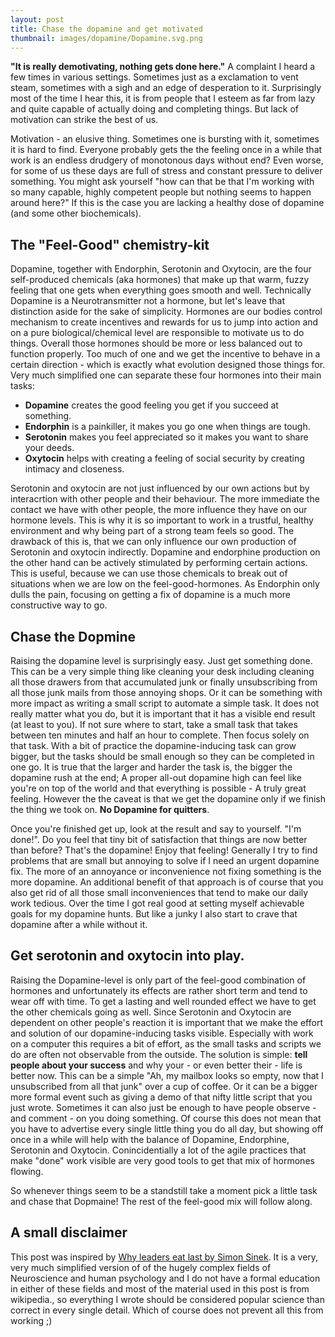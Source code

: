 ```yaml
---
layout: post
title: Chase the dopamine and get motivated
thumbnail: images/dopamine/Dopamine.svg.png
---
```


**"It is really demotivating, nothing gets done here."** A complaint I heard a few times in various settings. Sometimes just as a exclamation to vent steam, sometimes with a sigh and an edge of desperation to it. Surprisingly most of the time I hear this, it is from people that I esteem as far from lazy and quite capable of actually doing and completing things. But lack of motivation can strike the best of us. 

Motivation - an elusive thing. Sometimes one is bursting with it, sometimes it is hard to find. 
Everyone probably gets the the feeling once in a while that work is an endless drudgery of monotonous days without end? Even worse, for some of us these days are full of stress and constant pressure to deliver something. You might ask yourself "how can that be that I'm working with so many capable, highly competent people but nothing seems to happen around here?" If this is the case you are lacking a healthy dose of dopamine (and some other biochemicals). 

## The "Feel-Good" chemistry-kit

Dopamine, together with Endorphin, Serotonin and Oxytocin, are the four self-produced chemicals (aka hormones) that make up that warm, fuzzy feeling that one gets when everything goes smooth and well. Technically Dopamine is a Neurotransmitter not a hormone, but let's leave that distinction aside for the sake of simplicity. Hormones are our bodies control mechanism to create incentives and rewards for us to jump into action and on a pure biological/chemical level are responsible to motivate us to do things. Overall those hormones should be more or less balanced out to function properly. Too much of one and we get the incentive to behave in a certain direction - which is exactly what evolution designed those things for. Very much simplified one can separate these four hormones into their main tasks:

* **Dopamine** creates the good feeling you get if you succeed at something.
* **Endorphin** is a painkiller, it makes you go one when things are tough.
* **Serotonin** makes you feel appreciated so it makes you want to share your deeds.
* **Oxytocin** helps with creating a feeling of social security by creating intimacy and closeness.

Serotonin and oxytocin are not just influenced by our own actions but by interacrtion with other people and their behaviour. The more immediate the contact we have with other people, the more influence they have on our hormone levels. This is why it is so important to work in a trustful, healthy environment and why being part of a strong team feels so good. The drawback of this is, that we can only influence our own production of Serotonin and oxytocin indirectly. Dopamine and endorphine production on the other hand can be actively stimulated by performing certain actions. This is useful, because we can use those chemicals to break out of situations when we are low on the feel-good-hormones. As Endorphin only dulls the pain, focusing on getting a fix of dopamine is a  much more constructive way to go. 

## Chase the Dopmine

Raising the dopamine level is surprisingly easy. Just get something done. This can be a very simple thing like cleaning your desk including cleaning all those drawers from that accumulated junk or finally unsubscribing from all those junk mails from those annoying shops. Or it can be something with more impact as writing a small script to automate a simple task. It does not really matter what you do, but it is important that it has a visible end result (at least to you). If not sure where to start, take a small task that takes between ten minutes and half an hour to complete. Then focus solely on that task. With a bit of practice the dopamine-inducing task can grow bigger, but the tasks should be small enough so they can be completed in one go. 
It is true that the larger and harder the task is, the bigger the dopamine rush at the end; A proper all-out dopamine high can feel like you're on top of the world and that everything is possible - A truly great feeling. However the the caveat is that we get the dopamine only if we finish the thing we took on. **No Dopamine for quitters**. 

Once you're finished get up, look at the result and say to yourself. "I'm done!". Do you feel that tiny bit of satisfaction that things are now better than before? That's the dopamine! Enjoy that feeling! Generally I try to find problems that are small but annoying to solve if I need an urgent dopamine fix. The more of an annoyance or inconvenience not fixing something is the more dopamine. An additional benefit of that approach is of course that you also get rid of all those small inconveniences that tend to make our daily work tedious. Over the time I got real good at setting myself achievable goals for my dopamine hunts. But like a junky I also start to crave that dopamine after a while without it. 

## Get serotonin and oxytocin into play.

Raising the Dopamine-level is only part of the feel-good combination of hormones and unfortunately its effects are rather short term and tend to wear off with time. To get a lasting and well rounded effect we have to get the other chemicals going as well. Since Serotonin and Oxytocin are dependent on other people's reaction it is important that we make the effort and solution of our dopamine-inducing tasks visible. Especially with work on a computer this requires a bit of effort, as the small tasks and scripts we do are often not observable from the outside.
The solution is simple: **tell people about your success** and why your - or even better their - life is better now. This can be a simple "Ah, my mailbox looks so empty, now that I unsubscribed from all that junk" over a cup of coffee. Or it can be a bigger more formal event such as giving a demo of that nifty little script that you just wrote. Sometimes it can also just be enough to have people observe - and comment - on you doing something. Of course this does not mean that you have to advertise every single little thing you do all day, but showing off once in a while will help with the balance of Dopamine, Endorphine, Serotonin and Oxytocin. Conincidentially a lot of the agile practices that make "done" work visible are very good tools to get that mix of hormones flowing. 

So whenever things seem to be a standstill take a moment pick a little task and chase that Dopmaine! The rest of the feel-good mix will follow along. 

## A small disclaimer

This post was inspired by [Why leaders eat last by Simon Sinek](https://www.youtube.com/watch?v=ReRcHdeUG9Ys). It is a very, very much simplified version of of the hugely complex fields of Neuroscience and human psychology and I do not have a formal education in either of these fields and most of the material used in this post is from wikipedia., so everything I wrote should be considered popular science than correct in every single detail. Which of course does not prevent all this from working ;) 


